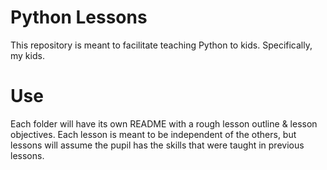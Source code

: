 # Python Lessons

This repository is meant to facilitate teaching Python to kids.  Specifically, my kids.

# Use

Each folder will have its own README with a rough lesson outline & lesson objectives.  Each lesson is meant to be independent of the others, but lessons will assume the pupil has the skills that were taught in previous lessons.


